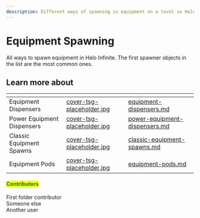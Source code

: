 ```yaml
---
description: Different ways of spawning in equipment on a level in Halo Infinite.
---
```


# Equipment Spawning

All ways to spawn equipment in Halo Infinite. The first spawner objects in the list are the most common ones.



## Learn more about

<table data-view="cards"><thead><tr><th></th><th data-hidden data-card-cover data-type="files"></th><th data-hidden data-card-target data-type="content-ref"></th></tr></thead><tbody><tr><td>Equipment Dispensers</td><td><a href="../../../../../.gitbook/assets/cover-tsg-placeholder.jpg">cover-tsg-placeholder.jpg</a></td><td><a href="equipment-dispensers.md">equipment-dispensers.md</a></td></tr><tr><td>Power Equipment Dispensers</td><td><a href="../../../../../.gitbook/assets/cover-tsg-placeholder.jpg">cover-tsg-placeholder.jpg</a></td><td><a href="power-equipment-dispensers.md">power-equipment-dispensers.md</a></td></tr><tr><td>Classic Equipment Spawns</td><td><a href="../../../../../.gitbook/assets/cover-tsg-placeholder.jpg">cover-tsg-placeholder.jpg</a></td><td><a href="classic-equipment-spawns.md">classic-equipment-spawns.md</a></td></tr><tr><td>Equipment Pods</td><td><a href="../../../../../.gitbook/assets/cover-tsg-placeholder.jpg">cover-tsg-placeholder.jpg</a></td><td><a href="equipment-pods.md">equipment-pods.md</a></td></tr></tbody></table>



#### <mark style="color:green;">Contributors</mark>

First folder contributor\
Someone else\
Another user
